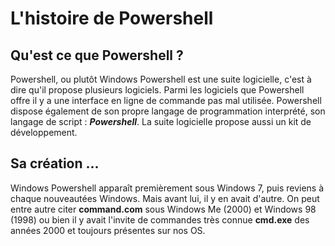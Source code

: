 # L'histoire de Powershell

## Qu'est ce que Powershell ?

  Powershell, ou plutôt Windows Powershell est une suite logicielle, c'est à dire qu'il propose plusieurs logiciels. Parmi les logiciels que Powershell offre il y a une interface en ligne de commande pas mal utilisée. Powershell dispose également de son propre langage de programmation interprété, son langage de script : ***Powershell***. La suite logicielle propose aussi un kit de développement.
  
  ## Sa création ...

  Windows Powershell apparaît premièrement sous Windows 7, puis reviens à chaque nouveautées Windows. Mais avant lui, il y en avait d'autre. On peut entre autre citer **command.com** sous Windows Me (2000) et Windows 98 (1998) ou bien il y avait l'invite de commandes très connue **cmd.exe** des années 2000 et toujours présentes sur nos OS.
